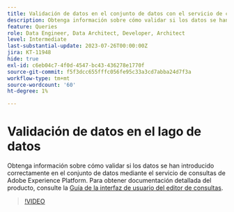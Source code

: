 ```yaml
---
title: Validación de datos en el conjunto de datos con el servicio de consultas
description: Obtenga información sobre cómo validar si los datos se han introducido correctamente en el conjunto de datos mediante el servicio de consultas de Adobe Experience Platform.
feature: Queries
role: Data Engineer, Data Architect, Developer, Architect
level: Intermediate
last-substantial-update: 2023-07-26T00:00:00Z
jira: KT-11948
hide: true
exl-id: c6eb04c7-4f0d-4547-bc43-436278e1770f
source-git-commit: f5f3dcc655fffc056fe95c33a3cd7abba24d7f3a
workflow-type: tm+mt
source-wordcount: '60'
ht-degree: 1%

---
```


# Validación de datos en el lago de datos

Obtenga información sobre cómo validar si los datos se han introducido correctamente en el conjunto de datos mediante el servicio de consultas de Adobe Experience Platform. Para obtener documentación detallada del producto, consulte la [Guía de la interfaz de usuario del editor de consultas](https://experienceleague.adobe.com/docs/experience-platform/query/home.html?lang=es).

>[!VIDEO](https://video.tv.adobe.com/v/3445680?learn=on&enablevpops&captions=spa)
